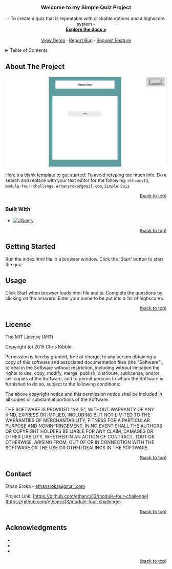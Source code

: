 <a name="readme-top"></a>



<!-- IMAGE -->
<br />
<div align="center">

<h3 align="center">Welcome to my Simple Quiz Project</h3>

  <p align="center">
    - To create a quiz that is repeatable with clickable options and a highscore system -
    <br />
    <a href="https://github.com/ethancs13/module-four-challenge.git"><strong>Explore the docs »</strong></a>
    <br />
    <br />
    <a href="https://github.com/ethancs13/module-four-challenge.git">View Demo</a>
    ·
    <a href="https://github.com/ethancs13/module-four-challenge.git/issues">Report Bug</a>
    ·
    <a href="https://github.com/ethancs13/module-four-challenge.git/issues">Request Feature</a>
  </p>
</div>



<!-- TABLE OF CONTENTS -->
<details>
  <summary>Table of Contents</summary>
  <ol>
    <li>
      <a href="#about-the-project">About The Project</a>
      <ul>
        <li><a href="#built-with">Built With</a></li>
      </ul>
    </li>
    <li><a href="#usage">Usage</a></li>
    <li><a href="#roadmap">Roadmap</a></li>
    <li><a href="#contributing">Contributing</a></li>
    <li><a href="#license">License</a></li>
    <li><a href="#contact">Contact</a></li>
    <li><a href="#acknowledgments">Acknowledgments</a></li>
  </ol>
</details>



<!-- ABOUT THE PROJECT -->
## About The Project

[![Website Preview][product-screenshot]](Capture.PNG)

Here's a blank template to get started: To avoid retyping too much info. Do a search and replace with your text editor for the following: `ethancs13`, `module-four-challenge`, `ethansroka@gmail.com`, `Simple Quiz`

<p align="right">(<a href="#readme-top">back to top</a>)</p>



### Built With

* [![JQuery][JQuery.com]][JQuery-url]

<p align="right">(<a href="#readme-top">back to top</a>)</p>



<!-- GETTING STARTED -->
## Getting Started

Run the index.html file in a browser window. Click the 'Start' button to start the quiz.



<!-- USAGE EXAMPLES -->
## Usage

Click Start when browser loads html file and js. Complete the questions by clicking on the answers. Enter your name to be put into a list of highscores.

<p align="right">(<a href="#readme-top">back to top</a>)</p>


<!-- LICENSE -->
## License

The MIT License (MIT)

Copyright (c) 2015 Chris Kibble

Permission is hereby granted, free of charge, to any person obtaining a copy of this software and associated documentation files (the "Software"), to deal in the Software without restriction, including without limitation the rights to use, copy, modify, merge, publish, distribute, sublicense, and/or sell copies of the Software, and to permit persons to whom the Software is furnished to do so, subject to the following conditions:

The above copyright notice and this permission notice shall be included in all copies or substantial portions of the Software.

THE SOFTWARE IS PROVIDED "AS IS", WITHOUT WARRANTY OF ANY KIND, EXPRESS OR IMPLIED, INCLUDING BUT NOT LIMITED TO THE WARRANTIES OF MERCHANTABILITY, FITNESS FOR A PARTICULAR PURPOSE AND NONINFRINGEMENT. IN NO EVENT SHALL THE AUTHORS OR COPYRIGHT HOLDERS BE LIABLE FOR ANY CLAIM, DAMAGES OR OTHER LIABILITY, WHETHER IN AN ACTION OF CONTRACT, TORT OR OTHERWISE, ARISING FROM, OUT OF OR IN CONNECTION WITH THE SOFTWARE OR THE USE OR OTHER DEALINGS IN THE SOFTWARE.

<p align="right">(<a href="#readme-top">back to top</a>)</p>



<!-- CONTACT -->
## Contact

Ethan Sroka - ethansroka@gmail.com

Project Link: [https://github.com/ethancs13/module-four-challenge](https://github.com/ethancs13/module-four-challenge)

<p align="right">(<a href="#readme-top">back to top</a>)</p>



<!-- ACKNOWLEDGMENTS -->
## Acknowledgments

* []()
* []()
* []()

<p align="right">(<a href="#readme-top">back to top</a>)</p>



[product-screenshot]: Capture.PNG
[JQuery.com]: https://img.shields.io/badge/jQuery-0769AD?style=for-the-badge&logo=jquery&logoColor=white
[JQuery-url]: https://jquery.com 